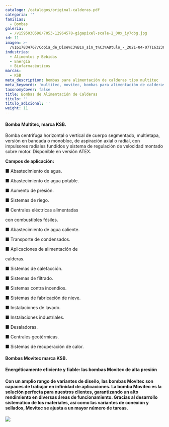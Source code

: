```yaml
---
catalogo: /catalogos/original-calderas.pdf
categoria: ''
familias:
  - Bombas
galeria:
  - /v1595030598/7053-12964578-gigapixel-scale-2_00x_iy7dbg.jpg
id: 11
imagen: >-
  /v1617834767/Copia_de_Dise%C3%B1o_sin_t%C3%ADtulo_-_2021-04-07T163236.199_jvo1gj.png
industrias:
  - Alimentos y Bebidas
  - Energía
  - Biofarmacéuticos
marcas:
  - KSB
meta_description: bombas para alimentación de calderas tipo multitec
meta_keywords: 'multitec, movitec, bombas para alimentación de calderas'
taxonomyCover: false
title: Bombas de Alimentación de Calderas
titulo: ''
titulo_adicional: ''
weight: 11
---
```




#### **Bomba Multitec, marca KSB.**

Bomba centrífuga horizontal o vertical de cuerpo segmentado, multietapa, versión en bancada o monobloc, de aspiración axial o radial, con impulsores radiales fundidos y sistema de regulación de velocidad montado sobre motor. Disponible en versión ATEX.

**Campos de aplicación:**

■ Abastecimiento de agua.

■ Abastecimiento de agua potable.

■ Aumento de presión.

■ Sistemas de riego.

■ Centrales eléctricas alimentadas

con combustibles fósiles.

■ Abastecimiento de agua caliente.

■ Transporte de condensados.

■ Aplicaciones de alimentación de

calderas.

■ Sistemas de calefacción.

■ Sistemas de filtrado.

■ Sistemas contra incendios.

■ Sistemas de fabricación de nieve.

■ Instalaciones de lavado.

■ Instalaciones industriales.

■ Desaladoras.

■ Centrales geotérmicas.

■ Sistemas de recuperación de calor.

#### **Bombas Movitec marca KSB.**

#### Energéticamente eficiente y fiable: las bombas Movitec de alta presión

#### Con un amplio rango de variantes de diseño, las bombas Movitec son capaces de trabajar en infinidad de aplicaciones. La bomba Movitec es la solución perfecta para nuestros clientes, garantizando un alto rendimiento en diversas áreas de funcionamiento. Gracias al desarrollo sistemático de los materiales, así como las variantes de conexión y sellados, Movitec se ajusta a un mayor número de tareas.

![](https://res.cloudinary.com/novatec/v1595029462/movitec-img-data_zfw8y0.jpg)
